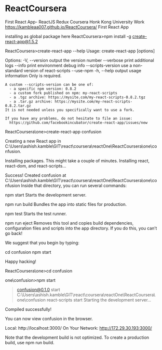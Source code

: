 # ReactCoursera

First React App- ReactJS Redux Coursera Honk Kong University Work https://kambleaa007.github.io/ReactCoursera/
First React App

installing as global package here
ReactCoursera>npm install -g create-react-app@1.5.2

ReactCoursera>create-react-app --help
Usage: create-react-app <project-directory> [options]

Options:
  -V, --version                            output the version number
  --verbose                                print additional logs
  --info                                   print environment debug info
  --scripts-version <alternative-package>  use a non-standard version of react-scripts
  --use-npm
  -h, --help                               output usage information
    Only <project-directory> is required.

    A custom --scripts-version can be one of:
      - a specific npm version: 0.8.2
      - a custom fork published on npm: my-react-scripts
      - a .tgz archive: https://mysite.com/my-react-scripts-0.8.2.tgz
      - a .tar.gz archive: https://mysite.com/my-react-scripts-0.8.2.tar.gz
    It is not needed unless you specifically want to use a fork.

    If you have any problems, do not hesitate to file an issue:
      https://github.com/facebookincubator/create-react-app/issues/new


ReactCoursera\one>create-react-app confusion

Creating a new React app in C:\Users\ashish.kamble\GIT\react\coursera\reactOne\ReactCoursera\one\confusion.

Installing packages. This might take a couple of minutes.
Installing react, react-dom, and react-scripts...

Success! Created confusion at C:\Users\ashish.kamble\GIT\react\coursera\reactOne\ReactCoursera\one\confusion
Inside that directory, you can run several commands:

  npm start
    Starts the development server.

  npm run build
    Bundles the app into static files for production.

  npm test
    Starts the test runner.

  npm run eject
    Removes this tool and copies build dependencies, configuration files
    and scripts into the app directory. If you do this, you can’t go back!

We suggest that you begin by typing:

  cd confusion
  npm start

Happy hacking!


ReactCoursera\one>cd confusion

one\confusion>npm start

> confusion@0.1.0 start C:\Users\ashish.kamble\GIT\react\coursera\reactOne\ReactCoursera\one\confusion
> react-scripts start
Starting the development server...

Compiled successfully!

You can now view confusion in the browser.

  Local:            http://localhost:3000/
  On Your Network:  http://172.29.30.193:3000/

Note that the development build is not optimized.
To create a production build, use npm run build.






